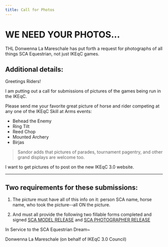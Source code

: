 ```yaml
---
title: Call for Photos
---
```


# WE NEED YOUR PHOTOS...

THL Donwenna La Mareschale has put forth a request for photographs of all things SCA Equestrian, not just IKEqC games.

## Additional details:

Greetings Riders!

I am putting out a call for submissions of pictures of the games being run in the IKEqC.

Please send me your favorite great picture of horse and rider competing at any one of the IKEqC Skill at Arms events: 
* Behead the Enemy
* Ring Tilt
* Reed Chop
* Mounted Archery
* Birjas

> Sandor adds that pictures of parades, tournament pagentry, and other grand displays are welcome too.

I want to get pictures of to post on the new IKEqC 3.0 website.
***
## Two requirements for these submissions:

1. The picture must have all of this info on it: person SCA name, horse name, who took the picture--all ON the picture.
  
2. And must all provide the following two fillable forms completed and signed [SCA MODEL RELEASE](http://www.sca.org/docs/pdf/ReleaseModelFillable.pdf) and [SCA PHOTOGRAPHER RELEASE](http://www.sca.org/docs/pdf/ReleasePhotographerFillable.pdf)

In Service to the SCA Equestrian Dream~

Donwenna La Mareschale (on behalf of IKEqC 3.0 Council)
